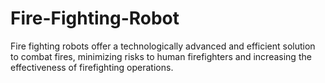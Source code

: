 # Fire-Fighting-Robot
Fire fighting robots offer a technologically advanced and efficient solution to combat fires, minimizing risks to human firefighters and increasing the effectiveness of firefighting operations.
